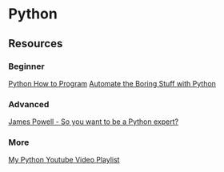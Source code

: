 # Python

## Resources
### Beginner
[Python How to Program](https://www.youtube.com/watch?list=PL3072C720775B213E&v=fdv1NlEZWro)
[Automate the Boring Stuff with Python](https://automatetheboringstuff.com/)

### Advanced
[James Powell - So you want to be a Python expert?](https://www.youtube.com/watch?v=cKPlPJyQrt4)

### More
[My Python Youtube Video Playlist](https://www.youtube.com/playlist?list=PLBr2ZNbrNS4i8j4C0Khun41FlLhPbkT0t)
